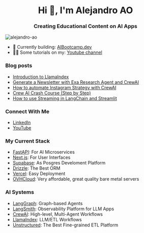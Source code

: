 <h1 align="center">Hi 👋, I'm Alejandro AO</h1>
<h3 align="center">Creating Educational Content on AI Apps</h3>

<p align="left"> <img src="https://komarev.com/ghpvc/?username=alejandro-ao&label=Profile%20views&color=0e75b6&style=flat" alt="alejandro-ao" /> </p>

- 🚀 Currently building: [AIBootcamp.dev](https://aibootcamp.dev/)
- 👨‍💻 Some tutorials on my: [Youtube channel](https://www.youtube.com/@alejandro_ao)

### Blog posts
<!-- BLOG-POST-LIST:START -->
- [Introduction to LlamaIndex](https://alejandro-ao.com/intro-to-llamaindex/)
- [Generate a Newsletter with Exa Research Agent and CrewAI](https://alejandro-ao.com/crewai-with-exa-research-agent-newsletter/)
- [How to automate Instagram Strategy with CrewAI](https://alejandro-ao.com/how-to-automate-instagram-strategy-with-crewai/)
- [Crew AI Crash Course &lpar;Step by Step&rpar;](https://alejandro-ao.com/crew-ai-crash-course-step-by-step/)
- [How to use Streaming in LangChain and Streamlit](https://alejandro-ao.com/how-to-use-streaming-in-langchain-and-streamlit/)
<!-- BLOG-POST-LIST:END -->

### Connect With Me
- <a href="https://linkedin.com/in/aavila0707" target="_blank">LinkedIn</a>
- <a href="https://www.youtube.com/@alejandro_ao" target="_blank">YouTube</a>

### My Current Stack
- [FastAPI](https://fastapi.tiangolo.com/): For AI Microservices
- [Next.js](https://nextjs.org/): For User Interfaces
- [Supabase](https://supabase.com/): As Posgres Develoment Platform
- [Drizzle](https://orm.drizzle.team/): The Best ORM
- [Vercel](https://vercel.com/): Easy Deployment
- [OVHCloud](https://www.ovhcloud.com/): Very affordable, great quality bare metal servers

### AI Systems
- [LangGraph](https://www.langchain.com/langgraph): Graph-based Agents
- [LangSmith](https://www.langchain.com/langsmith): Observability Platform for LLM Apps
- [CrewAI](https://www.crewai.com/): High-level, Multi-Agent Workflows
- [LlamaIndex](http://llamaindex.ai/): LLM/ETL Workflows
- [Unstructured](https://unstructured.io/): The Best Fine-grained ETL Platform
